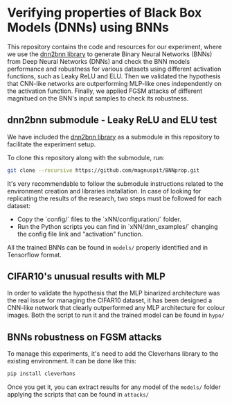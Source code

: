 # Verifying properties of Black Box Models (DNNs) using BNNs
This repository contains the code and resources for our experiment, where we use the [dnn2bnn library](https://github.com/vikical/xNN) to generate Binary Neural Networks (BNNs) from Deep Neural Networks (DNNs) and check the BNN models performance and robustness for various datasets using different activation functions, such as Leaky ReLU and ELU. Then we validated the hypothesis that CNN-like networks are outperforming MLP-like ones independently on the activation function. Finally, we applied FGSM attacks of different magnitued on the BNN's input samples to check its robustness. 

## dnn2bnn submodule - Leaky ReLU and ELU test

We have included the [dnn2bnn library](https://github.com/vikical/xNN) as a submodule in this repository to facilitate the experiment setup.

To clone this repository along with the submodule, run:

```bash
git clone --recursive https://github.com/magnuspit/BNNprop.git
```
It's very recommendable to follow the submodule instructions related to the environment creation and libraries installation. In case of looking for replicating the results of the research, two steps must be followed for each dataset:
- Copy the ´config/´ files to the ´xNN/configuration/´ folder.
- Run the Python scripts you can find in ´xNN/dnn_examples/´ changing the config file link and "activation" function.

All the trained BNNs can be found in `models/` properly identified and in Tensorflow format.

## CIFAR10's unusual results with MLP
In order to validate the hypothesis that the MLP binarized architecture was the real issue for managing the CIFAR10 dataset, it has been designed a CNN-like network that clearly outperformed any MLP architecture for colour images. Both the script to run it and the trained model can be found in `hypo/`

## BNNs robustness on FGSM attacks

To manage this experiments, it's need to add the Cleverhans library to the existing environment. It can be done like this:

```bash
pip install cleverhans
```
Once you get it, you can extract results for any model of the `models/` folder applying the scripts that can be found in `attacks/` 
